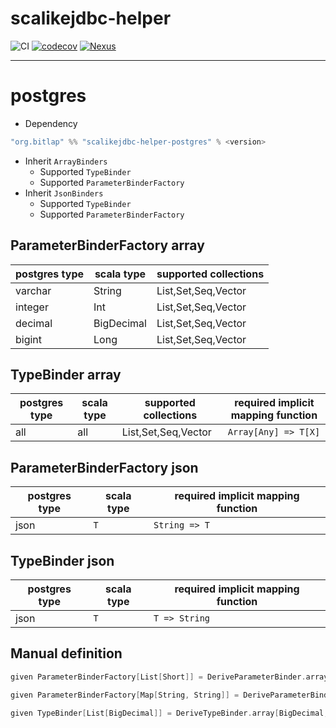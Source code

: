 # scalikejdbc-helper

![CI][Badge-CI]  [![codecov][Badge-Codecov]][Link-Codecov] [![Nexus][Badge-Releases]][Link-Releases] 

[Badge-CI]: https://github.com/bitlap/scalikejdbc-helper/actions/workflows/ScalaCI.yml/badge.svg
[Badge-Codecov]: https://codecov.io/gh/bitlap/scalikejdbc-helper/branch/master/graph/badge.svg?token=IA596YRTOT
[Link-Codecov]: https://codecov.io/gh/bitlap/scalikejdbc-helper
[Badge-Releases]: https://img.shields.io/nexus/r/org.bitlap/scalikejdbc-helper-postgres_3?server=https%3A%2F%2Fs01.oss.sonatype.org
[Link-Releases]: https://s01.oss.sonatype.org/content/repositories/releases/org/bitlap/scalikejdbc-helper-postgres_3/

----

# postgres

- Dependency

```scala
"org.bitlap" %% "scalikejdbc-helper-postgres" % <version>
```

- Inherit `ArrayBinders`
  - Supported `TypeBinder`
  - Supported `ParameterBinderFactory`
- Inherit `JsonBinders`
  - Supported `TypeBinder`
  - Supported `ParameterBinderFactory`

## ParameterBinderFactory array
| postgres type | scala type | supported collections |
|---------------|------------|-----------------------|
| varchar       | String     | List,Set,Seq,Vector   |
| integer       | Int        | List,Set,Seq,Vector   |
| decimal       | BigDecimal | List,Set,Seq,Vector   |
| bigint        | Long       | List,Set,Seq,Vector   |

## TypeBinder array
| postgres type | scala type | supported collections | required implicit mapping function |
|---------------|------------|-----------------------|------------------------------------|
| all           | all        | List,Set,Seq,Vector   | `Array[Any] => T[X]`               |

## ParameterBinderFactory json
| postgres type | scala type | required implicit mapping function |
|---------------|------------|------------------------------------|
| json          | `T`        | `String => T`                      |

## TypeBinder json
| postgres type | scala type | required implicit mapping function |
|---------------|------------|------------------------------------|
| json          | `T`        | `T => String`                      |

## Manual definition
```scala
given ParameterBinderFactory[List[Short]] = DeriveParameterBinder.array[Short, List](ObjectType.Short, _.toArray)

given ParameterBinderFactory[Map[String, String]] = DeriveParameterBinder.json[Map[String, String]](toJson)

given TypeBinder[List[BigDecimal]] = DeriveTypeBinder.array[BigDecimal, List](_.toList.map(s => BigDecimal(s.toString)), Nil)
```